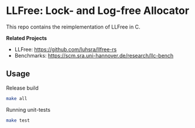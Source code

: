 # LLFree: Lock- and Log-free Allocator

This repo contains the reimplementation of LLFree in C.

**Related Projects**
- LLFree:     https://github.com/luhsra/llfree-rs
- Benchmarks: https://scm.sra.uni-hannover.de/research/llc-bench

## Usage

Release build
```sh
make all
```

Running unit-tests
```sh
make test
```
